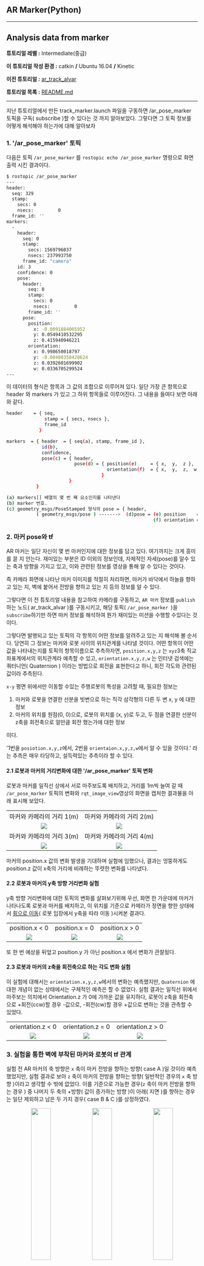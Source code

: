 ## AR Marker(Python)



------

## Analysis data from marker

**튜토리얼 레벨 :**  Intermediate(중급) 

**이 튜토리얼 작성 환경 :**  catkin **/** Ubuntu 16.04 **/** Kinetic 

**이전 튜토리얼 :** [ar_track_alvar](./ar_1_ar_track_alvar.md) 

**튜토리얼 목록 :** [README.md](../../README.md) 

------

지난 튜토리얼에서 만든 track_marker.launch 파일을 구동하면 /ar_pose_marker 토픽을 구독( subscribe )할 수 있다는 것 까지 알아보았다. 그렇다면 그 토픽 정보를 어떻게 해석해야 하는가에 대해 알아보자



### 1. '/ar_pose_marker' 토픽

다음은 토픽 `/ar_pose_marker` 를 `rostopic echo /ar_pose_marker` 명령으로 화면출력 시킨 결과이다.

```bash
$ rostopic /ar_pose_marker
---
header: 
  seq: 329
  stamp: 
    secs: 0
    nsecs:         0
  frame_id: ''
markers: 
  - 
    header: 
      seq: 0
      stamp: 
        secs: 1569796037
        nsecs: 237993750
      frame_id: "camera"
    id: 3
    confidence: 0
    pose: 
      header: 
        seq: 0
        stamp: 
          secs: 0
          nsecs:         0
        frame_id: ''
      pose: 
        position: 
          x: -0.0091884005952
          y: 0.0549410532295
          z: 0.415940946221
        orientation: 
          x: 0.998650018797
          y: -0.00480358428624
          z: 0.0392601699902
          w: 0.0336705299524
---
```

이 데이터의 형식은 항목과 그 값의 조합으로 이루어져 있다. 일단 가장 큰 항목으로 header 와 markers 가 있고 그 하위 항목들로 이루어진다. 그 내용을 들여다 보면 아래와 같다.

```sh
header    = { seq,
              stamp = { secs, nsecs },
              frame_id
            }

markers  = { header  = { seq(a), stamp, frame_id },
             id(b),
             confidence,
             pose(c) = { header,
                         pose(d) = { position(e)     = { x,  y,  z },
                                     orientation(f)  = { x,  y,  z,  w }
                                   }
                       }
           }
```

```sh
(a) markers[] 배열의 몇 번 째 요소인지를 나타낸다
(b) marker 번호.
(c) geometry_msgs/PoseStamped 형식의 pose = { header,
           ( geometry_msgs/pose ) ------->  (d)pose = (e) position    = { x, y, z }, 
                                                      (f) orientation = { x, y, z, w }                                                }
```



### 2. 마커 pose와 tf

AR 마커는 일단 자신이 몇 번 마커인지에 대한 정보를 담고 있다.  여기까지는 크게 흥미를 끌 지 안는다. 재미있는 부분은 ID 이외의 정보인데, 자체적인 자세(pose)를 알수 있는 축과 방향을 가지고 있고, 이와 관련된 정보를 영상을 통해 알 수 있다는 것이다. 

즉 카메라 화면에 나타난 마커 이미지를 적절히 처리하면, 마커가 바닥에서 하늘을 향하고 있는 지, 벽에 붙어서 전방을 향하고 있는 지 등의 정보를 알 수 있다.

그렇다면 이 전 튜토리얼 내용을 참고하여 카메라를 구동하고,  `AR 마커` 정보를 `publish`하는 노드( ar_track_alvar )를 구동시키고, 해당 토픽( `/ar_pose_marker `)을 `subscribe`하기만 하면 마커 정보를 해석하여 뭔가 재미있는 미션을 수행할 수있다는 것이다.

그렇다면 발행되고 있는 토픽의 각 항목이 어떤 정보를 알려주고 있는 지 해석해 볼 순서다. 당연히 그 정보는 마커와 로봇 사이의 위치관계를 나타낼 것이다. 어떤 항목이 어떤 값을 나타내는지를 토픽의 항목이름으로 추측하자면, `position.x,y,z` 는 `xyz`3축 직교 좌표계에서의 위치관계라 예측할 수 있고, `orientation.x,y,z,w` 는 인터넷 검색에는 쿼터니언( Quaternion ) 이라는 방법으로 회전을 표현한다고 하니, 회전 각도와 관련된 값이라 추측된다. 

`x-y` 평면 위에서만 이동할 수있는 주행로봇의 특성을 고려할 때, 필요한 정보는

1. 마커와 로봇을 연결한 선분을 빗변으로 하는 직각 삼각형의 다른 두 변 x, y 에 대한 정보
2. 마커의 위치를 원점(0, 0)으로, 로봇의 위치를 (x, y)로 두고, 두 점을 연결한 선분이 z축을 회전축으로 얼만큼 회전 했는가에 대한 정보

이다.

'1번을 `posiotion.x,y,z`에서, 2번을 `orientaion.x,y,z,w`에서 알 수 있을 것이다.' 라는 추측은 매우 타당하고, 설득력있는 추측이라 할 수 있다.



#### 2.1 로봇과 마커의 거리변화에 대한 '/ar_pose_marker' 토픽 변화

로봇과 마커를 일직선 상에서 서로 마주보도록 배치하고, 거리를 1m씩 늘여 갈 때 `/ar_pose_marker` 토픽의 변화와  `rqt_image_view`영상의 화면을 캡처한 결과물을 아래 표시해 보았다.

<table width="100%" border="0" bordercolor="#fff">
    <tr align="center">
        <td width="50%">마커와 카메라의 거리 1(m)</td>
        <td width="50%">마커와 카메라의 거리 2(m)</td>
    </tr>
    <tr align="center">
        <td><img src="../img/ar_marker/position_z/mesure1m.png" /></td>
        <td><img src="../img/ar_marker/position_z/mesure2m.png" /></td>
    </tr>
    <tr align="center">
        <td width="50%">마커와 카메라의 거리 3(m)</td>
        <td width="50%">마커와 카메라의 거리 4(m)</td>
    </tr>
    <tr align="center">
        <td><img src="../img/ar_marker/position_z/mesure3m.png" /></td>
        <td><img src="../img/ar_marker/position_z/mesure4m.png" /></td>
    </tr>
</table>

마커의 position.x 값의 변화 발생을 기대하며 실험에 임했으나, 결과는 엉뚱하게도  position.z 값이 x축의 거리에 비례하는 뚜렷한 변화를 나타냈다.



#### 2.2 로봇과 마커의 y축 방향 거리변화 실험

y축 방향 거리변화에 대한 토픽의 변화를 살펴보기위해 우선, 화면 한 가운데에 마커가 나타나도록 로봇과 마커를 배치하고, 이 위치를 기준으로 카메라가 정면을 향한 상태에서 <u>횡으로 이동</u>( 로봇 입장에서 y축을 따라 이동 )시켜본 결과다.

<table width="100%" border="0" bordercolor="#fff">
    <tr align="center">
        <td width="33%">position.x < 0</td>
        <td width="33%">position.x = 0</td>
        <td width="33%">position.x > 0</td>
    </tr>
    <tr align="center">
        <td><img src="../img/ar_marker/position_x/position_x_lt0.png" /></td>
        <td><img src="../img/ar_marker/position_x/position_x_eq0.png" /></td>
        <td><img src="../img/ar_marker/position_x/position_x_gt0.png" /></td>
    </tr>
</table>

또 한 번 예상을 뒤엎고 position.y 가 아닌 position.x 에서 변화가 관찰됬다.



#### 2.3 로봇과 마커의 z축을 회전축으로 하는  각도 변화 실험

이 실험에 대해서는 `orientation.x,y,z,w`에서의 변화는 예측했지만, `Quaternion` 에 대한 개념이 없는 상태에서는 구체적인 예측은 할 수 없었다. 실험 결과는 일직선 위에서 마주보는 의치에서 Orientation.z 가 0에 가까운 값을 유지하다, 로봇이 z축을 회전축으로 +회전(ccw)할 경우 -값으로, -회전(cw)할 경우 +값으로 변하는 것을 관측할 수 있었다.

<table width="100%" border="0" bordercolor="#fff">
    <tr align="center">
        <td width="33%">orientation.z < 0</td>
        <td width="33%">orientation.z = 0</td>
        <td width="33%">orientation.z > 0</td>
    </tr>
    <tr align="center">
        <td><img src="../img/ar_marker/orientation_z/orientation_z_lt0.png" /></td>
        <td><img src="../img/ar_marker/orientation_z/orientation_z_eq0.png" /></td>
        <td><img src="../img/ar_marker/orientation_z/orientation_z_gt0.png" /></td>
    </tr>
</table>



### 3. 실험을 통한 벽에 부착된 마커와 로봇의 tf 관계

실험 전 AR 마커의 축 방향은 `x` 축이 마커 전방을 향하는 방향( case A )일 것이라 예측했었지만, 실험 결과로 보아  `z` 축이 마커의 전방을 향하는 방향( 일반적인 경우의 `x` 축 방향 )이라고 생각할 수 밖에 없었다. 이를 기준으로 가능한 경우(`z` 축이 마커 전방을 향하는 경우 ) 중 나머지 두 축의 +방향( 값이 증가하는 방향 )이 아래( 지면 )를 향하는 경우는 일단 제외하고 남은 두 가지 경우( case B & C )를 상정하였다. 

<p align="center"><img src="../img/marker_pose_x.png" width="32%" /><img src="../img/marker_pose_o.png" width="32%" /><img src="../img/marker_pose2.png" width="32%" /></p>

토픽 `/ar_pose_marker` 를 `subscribe` 하여 구한 `pose.orientation.x, y, z, w` 를 `tf.transform.euler_from_quaternion` 함수에 매개변수로 전달하고 그 리턴값 `roll` , `pitch` , `yaw` 를 화면에 출력하는 코드를 작성하여 실험한 결과 `Θ` 값에 가까운 결과는 `pitch` 값이었다. 

따라서 위 그림의 case C 가 실제 AR Marker 의 축방향이다. 이것을 기준으로 수직 벽에 부탁된 AR 마커와 마주보는 로봇의 x, y, z축으 방향은 아래 그림과 같다.

<img src="../img/tf_marker.png">

아래는 위 그림과 같은 상황에서의 rviz 화면이다. AR Marker를 `fixed frame` 으로 설정하여 바닥에 마커가 나타나고, 카메라가 허공에서 아래를 내려보는 방향으로 표현되었다.

![](../img/ar_marker_rviz1.png)

이제 마커와 로봇사이의 거리를 구해야 하는데,  `/ar_pose_marker` 토픽에서의  `position.z` 를 AR Marker 와 로봇 사이의 거리로 상정한 실험에서 가장 근사한 결과를 얻을 수 있었다.  

아래 그림에 이 때의 AR Marker 와 robot 사이의 거리, 각도 등, 위치관계를 정리해 보았다.

![](../img/robot_n_marker.png)

**q** ( pose.pose.orientaion.**x**, pose.pose.orientaion.**y**, pose.pose.orientaion.**z**, pose.pose.orientaion.**w** )

#### 𝜭 = euler_from_quaternian(q)[1]



아래는 비슷한 위치관계에 있는 경우의 rviz 화면이다.

![](../img/ar_marker_rviz2.png)



그렇다면 지금까지 알아낸 정보를 이용하여, `/ar_pose_marker` 토픽을 `subsicribe` 하여 마커와 로봇  `turtlesim` 구동시 발행되는 토픽 `/turtle1/pose` 와 같은 `Pose` 형식의 `marker_pose` 을 발행하는 노드 `pub_marker_pose.py` 를 작성해보자. \

```python
#!/usr/bin/env python

import sys
import rospy
from turtlesim.msg import Pose
from math import degrees, radians, sin, cos, pi
from ar_track_alvar_msgs.msg import AlvarMarkers
from tf.transformations import euler_from_quaternion

TARGET_ID = int(sys.argv[1]) # argv[1] = id of target marker

class MarkerPose:

    def __init__(self):    
        rospy.init_node('pub_marker_pose2d')        
        rospy.Subscriber('/ar_pose_marker', AlvarMarkers, self.pub_marker_pose2d_cb )
        self.pub = rospy.Publisher('/marker_pose2d', Pose, queue_size = 10)
        """   
                                                 ////////////| ar_marker |////////////
                y                      z         --------+---------+---------+--------
                ^  x                   ^                 |     R-0/|\R-0    R|
                | /                    |                 |       /0|0\       |
         marker |/                     | robot           |      /  |  \      |
                +------> z    x <------+                 |     /   |   \     |
                                      /                  |  dist   |  dist   |
                                     /                   |   /     |     \   |
                                    y                    |  /      |      \  |
                                                         | /       |       \0|
                                                         |/R-0    R|R    R-0\|
        pose.x = position.z                      (0 < O) x---------+---------x (0 > 0)
        pose.y = position.x              [0]roll         ^                   ^   
        theta  = euler_from_quaternion(q)[1]pitch*       |                   |
                                         [2]yaw        robot               robot
        """        
    def pub_marker_pose2d_cb(self, msg):
    	        
        pose2d = Pose()
        
        if len(msg.markers) != 0: # found marker at least 1EA
            
            for msg in msg.markers:
                
                if msg.id == TARGET_ID: # found target marker
                    
                    theta = self.get_marker_th(msg)
                    
					# make theta from -90 to 90
                    if   theta >  radians(270): 
                        pose2d.theta = theta - 2 * pi            
                    elif theta < -radians(270):
                        pose2d.theta = theta + 2 * pi
                    else:
                        pose2d.theta = theta

                    pose2d.x = msg.pose.pose.position.z
                    pose2d.y = msg.pose.pose.position.x

                    self.pub.publish(pose2d)                
                    self.print_pose(pose2d)
                
    def get_marker_th(self, msg):       
        """
        orientation x,y,z,w ----+
                                +--4---> +-------------------------+
        input orientaion of marker-----> |                         |
                                         | euler_from_quaternion() |
        returnned rpy of marker <------- |                         |
                                +--3---- +-------------------------+
        r,p,y angle <-----------+
                                         +------------+------------+
                                         |   marker   |   robot    |
                                         +------------+------------+
          r: euler_from_quaternion(q)[0] | roll   (x) | (y) pitch  |
        * p: euler_from_quaternion(q)[1] | pitch  (y) | (z) yaw ** | <-- 
          y: euler_from_quaternion(q)[2] | yaw    (z) | (x) roll   | 
                                         +------------+------------+
        """    
        q = (msg.pose.pose.orientation.x, msg.pose.pose.orientation.y, 
             msg.pose.pose.orientation.z, msg.pose.pose.orientation.w)
             
        quart = euler_from_quaternion(q)
        theta = quart[1]
        
        # make theta from 0 to 360(deg)
        if theta < 0:
            theta = theta + radians(360)
        if theta > 2 * pi:
            theta = theta - radians(360)

        return theta
    
        
    def print_pose(self, pose2d):
        print "pose2d.x = %s, pose2d.y = %s, pose2d.theta = %s" %(pose2d.x, pose2d.y, degrees(pose2d.theta))
          

if __name__ == '__main__':
    try:        
        MarkerPose()
        rospy.spin()
        
    except rospy.ROSInterruptException:  pass

```

3번 마커를 사용할 경우 다음과 같이 실행한다.

```bash
$ rosrun ar_marker pub_marker_pose.py 3
```





---

[이전 튜토리얼](./ar_1_ar_track_alvar.md) &nbsp; &nbsp; / &nbsp; &nbsp; [튜토리얼 목록](../../README.md) &nbsp; &nbsp; / &nbsp; &nbsp;  다음 튜토리얼

